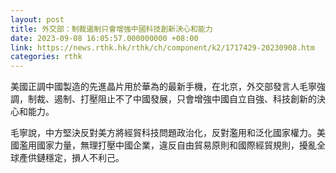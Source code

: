 ```yaml
---
layout: post
title: 外交部：制裁遏制只會增強中國科技創新決心和能力
date: 2023-09-08 16:05:57.000000000 +08:00
link: https://news.rthk.hk/rthk/ch/component/k2/1717429-20230908.htm
categories: rthk
---
```


美國正調中國製造的先進晶片用於華為的最新手機，在北京，外交部發言人毛寧強調，制裁、遏制、打壓阻止不了中國發展，只會增強中國自立自強、科技創新的決心和能力。

毛寧說，中方堅決反對美方將經貿科技問題政治化，反對濫用和泛化國家權力。美國濫用國家力量，無理打壓中國企業，違反自由貿易原則和國際經貿規則，擾亂全球產供鏈穩定，損人不利己。
